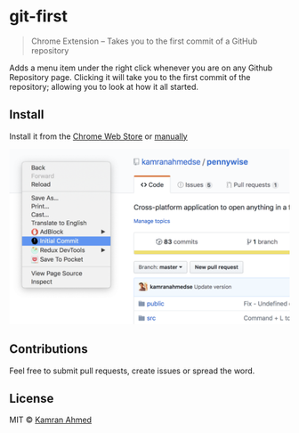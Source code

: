 # git-first
> Chrome Extension – Takes you to the first commit of a GitHub repository

Adds a menu item under the right click whenever you are on any Github Repository page. Clicking it will take you to the first commit of the repository; allowing you to look at how it all started.

## Install

Install it from the [Chrome Web Store](https://chrome.google.com/webstore/detail/git-first/bkodimdeilmanedhmadkjickmfobpjde) or [manually](http://superuser.com/a/247654/6877)

![](./screen.png)

## Contributions

Feel free to submit pull requests, create issues or spread the word.

## License

MIT © [Kamran Ahmed](https://twitter.com/kamranahmedse)




